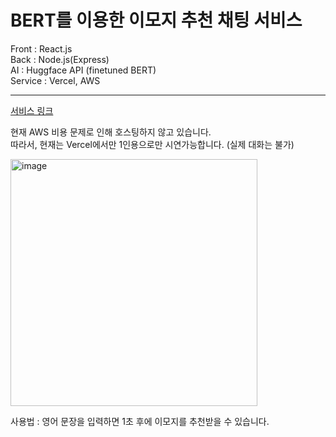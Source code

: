 # BERT를 이용한 이모지 추천 채팅 서비스

Front : React.js   
Back : Node.js(Express)   
AI : Huggface API (finetuned BERT)   
Service : Vercel, AWS   

---

[ 서비스 링크 ](https://sentimentanalysis-forwarder1121-forwarder1121s-projects.vercel.app/)

현재 AWS 비용 문제로 인해 호스팅하지 않고 있습니다.   
따라서, 현재는 Vercel에서만 1인용으로만 시연가능합니다. (실제 대화는 불가)

<img width="395" alt="image" src="https://github.com/forwarder1121/Emoji_recommend_chat/assets/66872094/7093e30b-95c7-4175-b77d-f68599093611">


사용법 : 영어 문장을 입력하면 1초 후에 이모지를 추천받을 수 있습니다.


